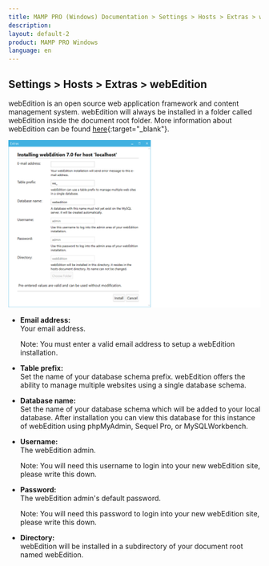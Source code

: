 ```yaml
---
title: MAMP PRO (Windows) Documentation > Settings > Hosts > Extras > webEdition
description: 
layout: default-2
product: MAMP PRO Windows
language: en
---
```


## Settings > Hosts > Extras > webEdition

webEdition is an open source web application framework and content management system. webEdition will always be installed in a folder called webEdition inside the document root folder. More information about webEdition can be found [here](https://www.webedition.org){:target="_blank"}.

![MAMP](/en/MAMP-PRO-Windows/Settings/Hosts/Extras/webEdition/ExtraswebEdition.png)

*  **Email address:**  
   Your email address.
   <div class="alert" role="alert">   
   Note: You must enter a valid email address to setup a webEdition installation.
   </div>

*  **Table prefix:**  
   Set the name of your database schema prefix. webEdition offers the ability to manage multiple websites
   using a single database schema.

*  **Database name:**  
   Set the name of your database schema which will be added to your local database.
   After installation you can view this database for this instance of webEdition using phpMyAdmin, Sequel Pro, or          MySQLWorkbench.

*  **Username:**  
   The webEdition admin.
   <div class="alert" role="alert">   
   Note: You will need this username to login into your new webEdition site, please write this down.  
   </div>

*  **Password:**  
   The webEdition admin's default password.
   <div class="alert" role="alert">   
   Note: You will need this password to login into your new webEdition site, please write this down.
   </div>

*  **Directory:**  
   webEdition will be installed in a subdirectory of your document root named webEdition.
   
